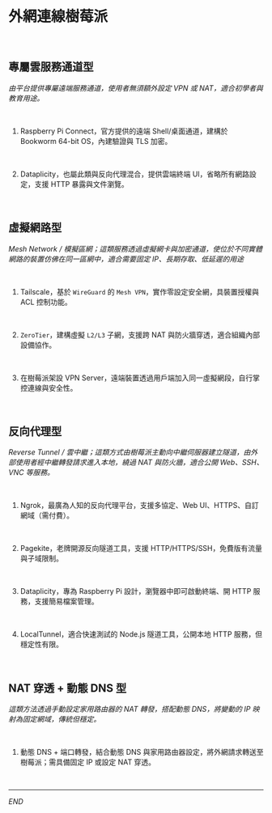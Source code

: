 # 外網連線樹莓派

<br>

## 專屬雲服務通道型

_由平台提供專屬遠端服務通道，使用者無須額外設定 VPN 或 NAT，適合初學者與教育用途。_

<br>

1. Raspberry Pi Connect，官方提供的遠端 Shell/桌面通道，建構於 Bookworm 64-bit OS，內建驗證與 TLS 加密。

<br>

2. Dataplicity，也屬此類與反向代理混合，提供雲端終端 UI，省略所有網路設定，支援 HTTP 暴露與文件瀏覽。

<br>

## 虛擬網路型

_Mesh Network / 模擬區網；這類服務透過虛擬網卡與加密通道，使位於不同實體網路的裝置仿佛在同一區網中，適合需要固定 IP、長期存取、低延遲的用途_

<br>

1. Tailscale，基於 `WireGuard` 的 `Mesh VPN`，實作零設定安全網，具裝置授權與 ACL 控制功能。

<br>

2. `ZeroTier`，建構虛擬 `L2/L3` 子網，支援跨 NAT 與防火牆穿透，適合組織內部設備協作。

<br>

3. 在樹莓派架設 VPN Server，遠端裝置透過用戶端加入同一虛擬網段，自行掌控連線與安全性。

<br>

## 反向代理型

_Reverse Tunnel / 雲中繼；這類方式由樹莓派主動向中繼伺服器建立隧道，由外部使用者經中繼轉發請求進入本地，繞過 NAT 與防火牆，適合公開 Web、SSH、VNC 等服務。_

<br>

1. Ngrok，最廣為人知的反向代理平台，支援多協定、Web UI、HTTPS、自訂網域（需付費）。

<br>

2. Pagekite，老牌開源反向隧道工具，支援 HTTP/HTTPS/SSH，免費版有流量與子域限制。

<br>

3. Dataplicity，專為 Raspberry Pi 設計，瀏覽器中即可啟動終端、開 HTTP 服務，支援簡易檔案管理。

<br>

4. LocalTunnel，適合快速測試的 Node.js 隧道工具，公開本地 HTTP 服務，但穩定性有限。

<br>

## NAT 穿透 + 動態 DNS 型

_這類方法透過手動設定家用路由器的 NAT 轉發，搭配動態 DNS，將變動的 IP 映射為固定網域，傳統但穩定。_

<br>

1. 動態 DNS + 端口轉發，結合動態 DNS 與家用路由器設定，將外網請求轉送至樹莓派；需具備固定 IP 或設定 NAT 穿透。

<br>

___

_END_